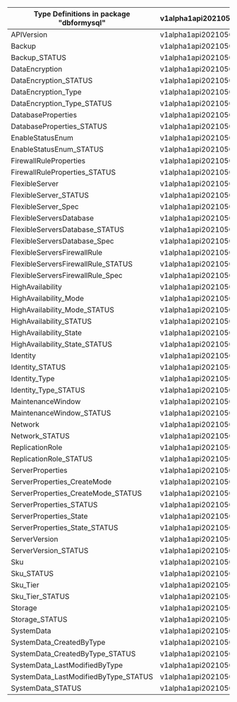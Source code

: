 | Type Definitions in package "dbformysql" | v1alpha1api20210501 | v1beta20210501 |
|------------------------------------------|---------------------|----------------|
| APIVersion                               | v1alpha1api20210501 | v1beta20210501 |
| Backup                                   | v1alpha1api20210501 | v1beta20210501 |
| Backup_STATUS                            | v1alpha1api20210501 | v1beta20210501 |
| DataEncryption                           | v1alpha1api20210501 | v1beta20210501 |
| DataEncryption_STATUS                    | v1alpha1api20210501 | v1beta20210501 |
| DataEncryption_Type                      | v1alpha1api20210501 | v1beta20210501 |
| DataEncryption_Type_STATUS               | v1alpha1api20210501 | v1beta20210501 |
| DatabaseProperties                       | v1alpha1api20210501 | v1beta20210501 |
| DatabaseProperties_STATUS                | v1alpha1api20210501 | v1beta20210501 |
| EnableStatusEnum                         | v1alpha1api20210501 | v1beta20210501 |
| EnableStatusEnum_STATUS                  | v1alpha1api20210501 | v1beta20210501 |
| FirewallRuleProperties                   | v1alpha1api20210501 | v1beta20210501 |
| FirewallRuleProperties_STATUS            | v1alpha1api20210501 | v1beta20210501 |
| FlexibleServer                           | v1alpha1api20210501 | v1beta20210501 |
| FlexibleServer_STATUS                    | v1alpha1api20210501 | v1beta20210501 |
| FlexibleServer_Spec                      | v1alpha1api20210501 | v1beta20210501 |
| FlexibleServersDatabase                  | v1alpha1api20210501 | v1beta20210501 |
| FlexibleServersDatabase_STATUS           | v1alpha1api20210501 | v1beta20210501 |
| FlexibleServersDatabase_Spec             | v1alpha1api20210501 | v1beta20210501 |
| FlexibleServersFirewallRule              | v1alpha1api20210501 | v1beta20210501 |
| FlexibleServersFirewallRule_STATUS       | v1alpha1api20210501 | v1beta20210501 |
| FlexibleServersFirewallRule_Spec         | v1alpha1api20210501 | v1beta20210501 |
| HighAvailability                         | v1alpha1api20210501 | v1beta20210501 |
| HighAvailability_Mode                    | v1alpha1api20210501 | v1beta20210501 |
| HighAvailability_Mode_STATUS             | v1alpha1api20210501 | v1beta20210501 |
| HighAvailability_STATUS                  | v1alpha1api20210501 | v1beta20210501 |
| HighAvailability_State                   | v1alpha1api20210501 | v1beta20210501 |
| HighAvailability_State_STATUS            | v1alpha1api20210501 | v1beta20210501 |
| Identity                                 | v1alpha1api20210501 | v1beta20210501 |
| Identity_STATUS                          | v1alpha1api20210501 | v1beta20210501 |
| Identity_Type                            | v1alpha1api20210501 | v1beta20210501 |
| Identity_Type_STATUS                     | v1alpha1api20210501 | v1beta20210501 |
| MaintenanceWindow                        | v1alpha1api20210501 | v1beta20210501 |
| MaintenanceWindow_STATUS                 | v1alpha1api20210501 | v1beta20210501 |
| Network                                  | v1alpha1api20210501 | v1beta20210501 |
| Network_STATUS                           | v1alpha1api20210501 | v1beta20210501 |
| ReplicationRole                          | v1alpha1api20210501 | v1beta20210501 |
| ReplicationRole_STATUS                   | v1alpha1api20210501 | v1beta20210501 |
| ServerProperties                         | v1alpha1api20210501 | v1beta20210501 |
| ServerProperties_CreateMode              | v1alpha1api20210501 | v1beta20210501 |
| ServerProperties_CreateMode_STATUS       | v1alpha1api20210501 | v1beta20210501 |
| ServerProperties_STATUS                  | v1alpha1api20210501 | v1beta20210501 |
| ServerProperties_State                   | v1alpha1api20210501 | v1beta20210501 |
| ServerProperties_State_STATUS            | v1alpha1api20210501 | v1beta20210501 |
| ServerVersion                            | v1alpha1api20210501 | v1beta20210501 |
| ServerVersion_STATUS                     | v1alpha1api20210501 | v1beta20210501 |
| Sku                                      | v1alpha1api20210501 | v1beta20210501 |
| Sku_STATUS                               | v1alpha1api20210501 | v1beta20210501 |
| Sku_Tier                                 | v1alpha1api20210501 | v1beta20210501 |
| Sku_Tier_STATUS                          | v1alpha1api20210501 | v1beta20210501 |
| Storage                                  | v1alpha1api20210501 | v1beta20210501 |
| Storage_STATUS                           | v1alpha1api20210501 | v1beta20210501 |
| SystemData                               | v1alpha1api20210501 | v1beta20210501 |
| SystemData_CreatedByType                 | v1alpha1api20210501 | v1beta20210501 |
| SystemData_CreatedByType_STATUS          | v1alpha1api20210501 | v1beta20210501 |
| SystemData_LastModifiedByType            | v1alpha1api20210501 | v1beta20210501 |
| SystemData_LastModifiedByType_STATUS     | v1alpha1api20210501 | v1beta20210501 |
| SystemData_STATUS                        | v1alpha1api20210501 | v1beta20210501 |
